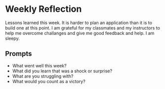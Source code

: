 # Weekly Reflection
Lessons learned this week. It is harder to plan an application than it is to build one at this point. I am grateful for my classmates and my instructors to help me overcome challanges and give me good feedback and help. I am sleepy.
## Prompts
- What went well this week?
- What did you learn that was a shock or surprise?
- What are you struggling with?
- What would you count as a victory?
